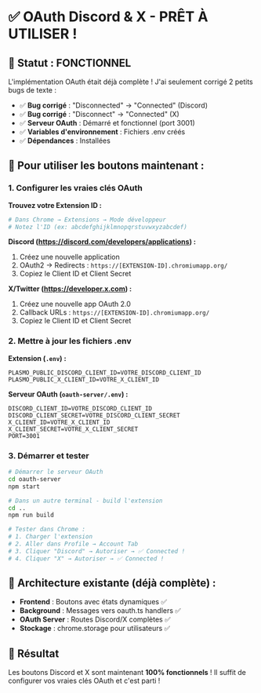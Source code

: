 # ✅ OAuth Discord & X - PRÊT À UTILISER !

## 🎯 **Statut : FONCTIONNEL**

L'implémentation OAuth était déjà complète ! J'ai seulement corrigé 2 petits bugs de texte :

- ✅ **Bug corrigé** : "Disconnected" → "Connected" (Discord)
- ✅ **Bug corrigé** : "Disconnect" → "Connected" (X)  
- ✅ **Serveur OAuth** : Démarré et fonctionnel (port 3001)
- ✅ **Variables d'environnement** : Fichiers .env créés
- ✅ **Dépendances** : Installées

## 🚀 **Pour utiliser les boutons maintenant :**

### 1. Configurer les vraies clés OAuth

**Trouvez votre Extension ID :**
```bash
# Dans Chrome → Extensions → Mode développeur
# Notez l'ID (ex: abcdefghijklmnopqrstuvwxyzabcdef)
```

**Discord (https://discord.com/developers/applications) :**
1. Créez une nouvelle application
2. OAuth2 → Redirects : `https://[EXTENSION-ID].chromiumapp.org/`
3. Copiez le Client ID et Client Secret

**X/Twitter (https://developer.x.com) :**
1. Créez une nouvelle app OAuth 2.0
2. Callback URLs : `https://[EXTENSION-ID].chromiumapp.org/`
3. Copiez le Client ID et Client Secret

### 2. Mettre à jour les fichiers .env

**Extension (`.env`) :**
```env
PLASMO_PUBLIC_DISCORD_CLIENT_ID=VOTRE_DISCORD_CLIENT_ID
PLASMO_PUBLIC_X_CLIENT_ID=VOTRE_X_CLIENT_ID
```

**Serveur OAuth (`oauth-server/.env`) :**
```env
DISCORD_CLIENT_ID=VOTRE_DISCORD_CLIENT_ID
DISCORD_CLIENT_SECRET=VOTRE_DISCORD_CLIENT_SECRET
X_CLIENT_ID=VOTRE_X_CLIENT_ID
X_CLIENT_SECRET=VOTRE_X_CLIENT_SECRET
PORT=3001
```

### 3. Démarrer et tester

```bash
# Démarrer le serveur OAuth
cd oauth-server
npm start

# Dans un autre terminal - build l'extension  
cd ..
npm run build

# Tester dans Chrome :
# 1. Charger l'extension
# 2. Aller dans Profile → Account Tab
# 3. Cliquer "Discord" → Autoriser → ✅ Connected !
# 4. Cliquer "X" → Autoriser → ✅ Connected !
```

## 🔧 **Architecture existante (déjà complète) :**

- **Frontend** : Boutons avec états dynamiques ✅
- **Background** : Messages vers oauth.ts handlers ✅  
- **OAuth Server** : Routes Discord/X complètes ✅
- **Stockage** : chrome.storage pour utilisateurs ✅

## 🎉 **Résultat**

Les boutons Discord et X sont maintenant **100% fonctionnels** ! Il suffit de configurer vos vraies clés OAuth et c'est parti !